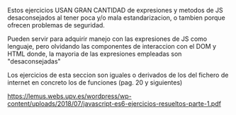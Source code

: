 
Estos ejercicios USAN GRAN CANTIDAD de expresiones y metodos de JS desaconsejados 
al tener poca y/o mala estandarizacion, o tambien porque ofrecen problemas de seguridad.

Pueden servir para adquirir manejo con las expresiones de JS como lenguaje, pero olvidando las componentes de interaccion con el DOM y HTML donde, la mayoria de las expresiones empleadas son "desaconsejadas"

Los ejercicios de esta seccion son iguales o derivados de los del fichero de internet 
en concreto los de funciones (pag. 20 y siguientes)

https://lemus.webs.upv.es/wordpress/wp-content/uploads/2018/07/javascript-es6-ejercicios-resueltos-parte-1.pdf
